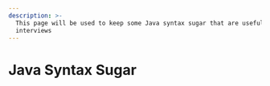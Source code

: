 ```yaml
---
description: >-
  This page will be used to keep some Java syntax sugar that are useful for
  interviews
---
```


# Java Syntax Sugar

